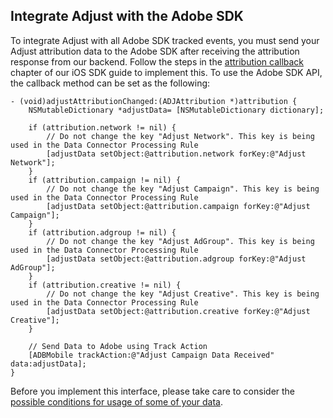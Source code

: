 ## Integrate Adjust with the Adobe SDK

To integrate Adjust with all Adobe SDK tracked events, you must send your Adjust attribution data to the Adobe SDK after receiving the attribution response from our backend. Follow the steps in the [attribution callback][attribution-callback] chapter of our iOS SDK guide to implement this. To use the Adobe SDK API, the callback method can be set as the following:

```objc
- (void)adjustAttributionChanged:(ADJAttribution *)attribution {
    NSMutableDictionary *adjustData= [NSMutableDictionary dictionary];

    if (attribution.network != nil) {
        // Do not change the key "Adjust Network". This key is being used in the Data Connector Processing Rule
        [adjustData setObject:@attribution.network forKey:@"Adjust Network"];
    }
    if (attribution.campaign != nil) {
        // Do not change the key "Adjust Campaign". This key is being used in the Data Connector Processing Rule
        [adjustData setObject:@attribution.campaign forKey:@"Adjust Campaign"];
    }
    if (attribution.adgroup != nil) {
        // Do not change the key "Adjust AdGroup". This key is being used in the Data Connector Processing Rule
        [adjustData setObject:@attribution.adgroup forKey:@"Adjust AdGroup"];
    }
    if (attribution.creative != nil) {
        // Do not change the key "Adjust Creative". This key is being used in the Data Connector Processing Rule
        [adjustData setObject:@attribution.creative forKey:@"Adjust Creative"];
    }

    // Send Data to Adobe using Track Action
    [ADBMobile trackAction:@"Adjust Campaign Data Received" data:adjustData];
}
```

Before you implement this interface, please take care to consider the [possible conditions for usage of some of your data][attribution-data].

[attribution-data]:     https://github.com/adjust/sdks/blob/master/doc/attribution-data.md
[attribution-callback]: https://github.com/adjust/ios_sdk#attribution-callback
